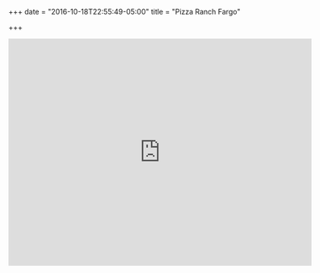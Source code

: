 +++
date = "2016-10-18T22:55:49-05:00"
title = "Pizza Ranch Fargo"

+++
<iframe src="https://www.google.com/maps/embed?pb=!1m18!1m12!1m3!1d4589.676854750356!2d-96.86423129539718!3d46.84293820161447!2m3!1f0!2f0!3f0!3m2!1i1024!2i768!4f13.1!3m3!1m2!1s0x52c8cca338ea1fb1%3A0xb166eb420dd83a1f!2sPizza+Ranch!5e0!3m2!1sen!2sus!4v1476849592012" width="600" height="450" frameborder="0" style="border:0" allowfullscreen></iframe>
